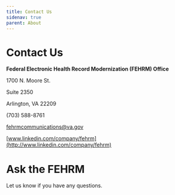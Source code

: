 ```yaml
---
title: Contact Us
sidenav: true
parent: About
---
```

# Contact Us

**Federal Electronic Health Record Modernization (FEHRM) Office**

1700 N. Moore St.

Suite 2350

Arlington, VA 22209

(703) 588-8761

[fehrmcommunications@va.gov](mailto:fehrmcommunications@va.gov)

[www.linkedin.com/company/fehrm](http://www.linkedin.com/company/fehrm)

# Ask the FEHRM

Let us know if you have any questions.

<!--StartForm-->

<div id="fehrm-ask-an-expert-form"></div>

<script src="https://touchpoints.app.cloud.gov/touchpoints/a4657bcd.js" defer></script>

<!--EndForm-->
